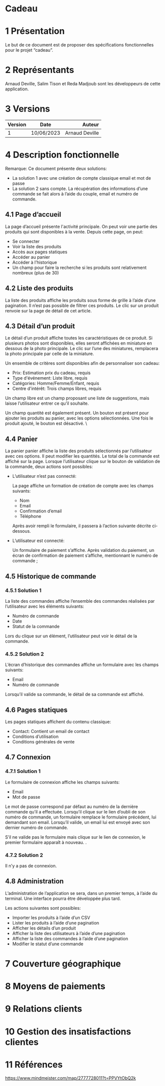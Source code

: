 # Cadeau

# 1 Présentation

Le​ ​but​ ​de​ ​ce​ ​document​ ​est​ ​de proposer des spécifications fonctionnelles pour le projet “cadeau”.

# 2 Représentants

​Arnaud Deville, Salim Tison et Reda Madjoub sont les développeurs de cette application.

# 3 Versions

| Version |    Date    |         Auteur |
| ------- | :--------: | -------------: |
| 1       | 10/06/2023 | Arnaud Deville |

# 4 Description fonctionnelle

Remarque: Ce document présente deux solutions:

- La solution 1 avec une création de compte classique email et mot de passe
- La solution 2 sans compte. La récupération des informations d’une commande se fait alors à l’aide du couple, email et numéro de commande.

## 4.1 Page d’accueil

La page d’accueil présente l'activité principale. On peut voir une partie des produits qui sont disponibles à la vente. Depuis cette page, on peut:

- Se connecter
- Voir la liste des produits
- Accès aux pages statiques
- Accéder au panier
- Accéder à l’historique
- Un champ pour faire la recherche si les produits sont relativement nombreux (plus de 30)

## 4.2 Liste des produits

La liste des produits affiche les produits sous forme de grille à l’aide d’une pagination. Il n’est pas possible de filtrer ces produits. Le clic sur un produit renvoie sur la page de détail de cet article.

## 4.3 Détail d’un produit

Le détail d’un produit affiche toutes les caractéristiques de ce produit. Si plusieurs photos sont disponibles, elles seront affichées en miniature en dessous de la photo principale. Le clic sur l’une des miniatures, remplacera la photo principale par celle de la miniature.

Un ensemble de critères sont disponibles afin de personnaliser son cadeau:

- Prix: Estimation prix du cadeau, requis
- Type d'événement: Liste libre, requis
- Catégories: Homme/Femme/Enfant, requis
- Centre d'intérêt: Trois champs libres, requis

Un champ libre est un champ proposant une liste de suggestions, mais laisse l’utilisateur entrer ce qu’il souhaite.

Un champ quantité est également présent. Un bouton est présent pour ajouter les produits au panier, avec les options sélectionnées. Une fois le produit ajouté, le bouton est désactivé. \

## 4.4 Panier

La panier panier affiche la liste des produits sélectionnés par l’utilisateur avec ces options. Il peut modifier les quantités. Le total de la commande est affiché sur la page. Lorsque l’utilisateur clique sur le bouton de validation de la commande, deux actions sont possibles:

- L’utilisateur n’est pas connecté:

  La page affiche un formation de création de compte avec les champs suivants:

  - Nom
  - Email
  - Confirmation d’email
  - Téléphone

  Après avoir rempli le formulaire, il passera à l’action suivante décrite ci-dessous.

- L’utilisateur est connecté:

  Un formulaire de paiement s’affiche. Après validation du paiement, un écran de confirmation de paiement s’affiche, mentionnant le numéro de commande ;

## 4.5 Historique de commande

### 4.5.1 Solution 1

La liste des commandes affiche l’ensemble des commandes réalisées par l’utilisateur avec les éléments suivants:

- Numéro de commande
- Date
- Statut de la commande

Lors du clique sur un élément, l’utilisateur peut voir le détail de la commande.

### 4.5.2 Solution 2

L’écran d’historique des commandes affiche un formulaire avec les champs suivants:

- Email
- Numéro de commande

Lorsqu’il valide sa commande, le détail de sa commande est affiché.

## 4.6 Pages statiques

Les pages statiques affichent du contenu classique:

- Contact: Contient un email de contact
- Conditions d’utilisation
- Conditions générales de vente

## 4.7 Connexion

### 4.7.1 Solution 1

Le formulaire de connexion affiche les champs suivants:

- Email
- Mot de passe

Le mot de passe correspond par défaut au numéro de la dernière commande qu’il a effectuée. Lorsqu’il clique sur le lien d’oubli de son numéro de commande, un formulaire remplace le formulaire précédent, lui demandant son email. Lorsqu’il valide, un email lui est envoyé avec son dernier numéro de commande.

S’il ne valide pas le formulaire mais clique sur le lien de connexion, le premier formulaire apparaît à nouveau. .

### 4.7.2 Solution 2

Il n’y a pas de connexion.

## 4.8 Administration

L’administration de l’application se sera, dans un premier temps, à l’aide du terminal. Une interface pourra être développée plus tard.

Les actions suivantes sont possibles:

- Importer les produits à l’aide d’un CSV
- Lister les produits à l’aide d’une pagination
- Afficher les détails d’un produit
- Afficher la liste des utilisateurs à l’aide d’une pagination
- Afficher la liste des commandes à l’aide d’une pagination
- Modifier le statut d’une commande

# 7 Couverture géographique

# 8 Moyens de paiements

# 9 Relations clients

# 10 Gestion des insatisfactions clientes

# 11 Références

https://www.mindmeister.com/map/2777728011?t=PPVYtObQ2k
